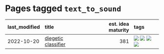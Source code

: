 # Pages tagged `text_to_sound`

|last_modified|title|est. idea maturity|tags
|:---|:---|---:|:---|
|2022-10-20|[diegetic classifier](../diegetic-classifier.md)|381|[![](https://img.shields.io/badge/tag-audio-fe4dc)](../tags/audio.md) [![](https://img.shields.io/badge/tag-classification-d5ffe)](../tags/classification.md) [![](https://img.shields.io/badge/tag-experimental-2b1421)](../tags/experimental.md) [![](https://img.shields.io/badge/tag-text_to_sound-a68128)](../tags/text_to_sound.md)|